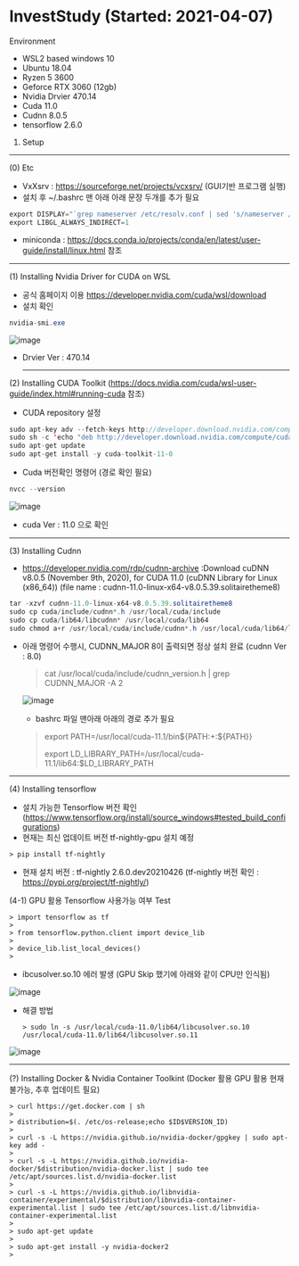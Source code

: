 # InvestStudy (Started: 2021-04-07)


Environment 
 - WSL2 based windows 10
 - Ubuntu 18.04
 - Ryzen 5 3600
 - Geforce RTX 3060 (12gb)
 - Nvidia Drvier 470.14
 - Cuda 11.0
 - Cudnn 8.0.5
 - tensorflow 2.6.0


1. Setup


 --------------------------------------------------------------------------  
(0) Etc
- VxXsrv : https://sourceforge.net/projects/vcxsrv/ (GUI기반 프로그램 실행)
- 설치 후  ~/.bashrc 맨 아래 아래 문장 두개를 추가 필요
    
    
```java
export DISPLAY="`grep nameserver /etc/resolv.conf | sed 's/nameserver //'`:0"
export LIBGL_ALWAYS_INDIRECT=1
```
- miniconda : https://docs.conda.io/projects/conda/en/latest/user-guide/install/linux.html 참조
   
 --------------------------------------------------------------------------  
(1) Installing Nvidia Driver for CUDA on WSL
  - 공식 홈페이지 이용 https://developer.nvidia.com/cuda/wsl/download
  - 설치 확인
```java
nvidia-smi.exe
```
    
![image](https://user-images.githubusercontent.com/33775481/115145964-7219e800-a08f-11eb-8160-9827d7b40b57.png)
   
- Drvier Ver : 470.14 
 
 
  --------------------------------------------------------------------------  
(2) Installing CUDA Toolkit (https://docs.nvidia.com/cuda/wsl-user-guide/index.html#running-cuda 참조)
- CUDA repository 설정
```java  
sudo apt-key adv --fetch-keys http://developer.download.nvidia.com/compute/cuda/repos/ubuntu1804/x86_64/7fa2af80.pub
sudo sh -c 'echo "deb http://developer.download.nvidia.com/compute/cuda/repos/ubuntu1804/x86_64 /" > /etc/apt/sources.list.d/cuda.list'
sudo apt-get update
sudo apt-get install -y cuda-toolkit-11-0
``` 
- Cuda 버전확인 명령어 (경로 확인 필요)
```java    
nvcc --version
```

![image](https://user-images.githubusercontent.com/33775481/116100630-129f8600-a6e8-11eb-9932-fed350009818.png)

- cuda Ver : 11.0 으로 확인


 --------------------------------------------------------------------------  
(3) Installing Cudnn  
- https://developer.nvidia.com/rdp/cudnn-archive
:Download cuDNN v8.0.5 (November 9th, 2020), for CUDA 11.0 (cuDNN Library for Linux (x86_64)) 
(file name : cudnn-11.0-linux-x64-v8.0.5.39.solitairetheme8)
```java      
tar -xzvf cudnn-11.0-linux-x64-v8.0.5.39.solitairetheme8
sudo cp cuda/include/cudnn*.h /usr/local/cuda/include
sudo cp cuda/lib64/libcudnn* /usr/local/cuda/lib64
sudo chmod a+r /usr/local/cuda/include/cudnn*.h /usr/local/cuda/lib64/libcudnn*
``` 
- 아래 명령어 수행시, CUDNN_MAJOR 8이 출력되면 정상 설치 완료 (cudnn Ver : 8.0)
     
	>cat /usr/local/cuda/include/cudnn_version.h | grep CUDNN_MAJOR -A 2
	>

     ![image](https://user-images.githubusercontent.com/33775481/116100178-a7ee4a80-a6e7-11eb-9199-b810d12c3527.png)

     
   - bashrc 파일 맨아래 아래의 경로 추가 필요
     
	>export PATH=/usr/local/cuda-11.1/bin${PATH:+:${PATH}}
	>
	>export LD_LIBRARY_PATH=/usr/local/cuda-11.1/lib64:$LD_LIBRARY_PATH
	>
     
     
 --------------------------------------------------------------------------  
(4) Installing tensorflow      
    
   - 설치 가능한 Tensorflow 버전 확인 (https://www.tensorflow.org/install/source_windows#tested_build_configurations)
   - 현재는 최신 업데이트 버전 tf-nightly-gpu 설치 예정
   
	> pip install tf-nightly
 
   - 현재 설치 버전 : tf-nightly 2.6.0.dev20210426 (tf-nightly 버전 확인 : https://pypi.org/project/tf-nightly/)
  
(4-1) GPU 활용 Tensorflow 사용가능 여부 Test
     
	> import tensorflow as tf 
	> 
	> from tensorflow.python.client import device_lib
	> 
	> device_lib.list_local_devices() 
	> 
   

  - ibcusolver.so.10 에러 발생 (GPU Skip 했기에 아래와 같이 CPU만 인식됨)
  
  ![image](https://user-images.githubusercontent.com/33775481/116102144-66f73580-a6e9-11eb-866b-1b40a6aa9c78.png)

  - 해결 방법
      
      	> sudo ln -s /usr/local/cuda-11.0/lib64/libcusolver.so.10 /usr/local/cuda-11.0/lib64/libcusolver.so.11
  
  ![image](https://user-images.githubusercontent.com/33775481/116102785-f3a1f380-a6e9-11eb-8607-6eec95333b0f.png)

 
  
 --------------------------------------------------------------------------    
(?) Installing Docker & Nvidia Container Toolkint (Docker 활용 GPU 활용 현재 불가능, 추후 업데이트 필요)
     
    > curl https://get.docker.com | sh
    > 
    > distribution=$(. /etc/os-release;echo $ID$VERSION_ID)
    > 
    > curl -s -L https://nvidia.github.io/nvidia-docker/gpgkey | sudo apt-key add -
    > 
    > curl -s -L https://nvidia.github.io/nvidia-docker/$distribution/nvidia-docker.list | sudo tee /etc/apt/sources.list.d/nvidia-docker.list
    > 
    > curl -s -L https://nvidia.github.io/libnvidia-container/experimental/$distribution/libnvidia-container-experimental.list | sudo tee /etc/apt/sources.list.d/libnvidia-container-experimental.list
    >
    > sudo apt-get update
    > 
	> sudo apt-get install -y nvidia-docker2
	> 
